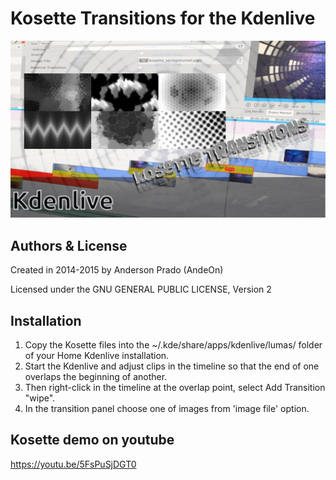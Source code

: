  Kosette Transitions for the Kdenlive
=================================
![Kosette Transition](https://github.com/andeon/Kosette-Transitions/blob/master/screenshot.jpg)

Authors & License
-----------------
Created in 2014-2015 by Anderson Prado (AndeOn)

Licensed under the GNU GENERAL PUBLIC LICENSE, Version 2

Installation
------------
1. Copy the Kosette files into the ~/.kde/share/apps/kdenlive/lumas/ folder of your Home Kdenlive installation.
2. Start the Kdenlive and adjust clips in the timeline so that the end of one overlaps the beginning of another. 
3. Then right-click in the timeline at the overlap point, select Add Transition "wipe".
4. In the transition panel choose one of images from 'image file' option.


Kosette demo on youtube
----------
https://youtu.be/5FsPuSjDGT0

